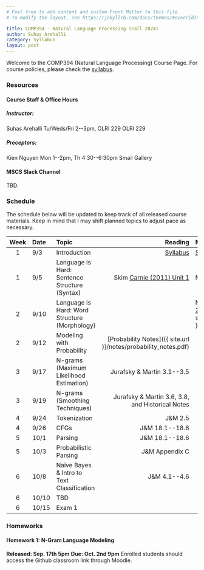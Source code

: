 ```yaml
---
# Feel free to add content and custom Front Matter to this file.
# To modify the layout, see https://jekyllrb.com/docs/themes/#overriding-theme-defaults

title: COMP394 - Natural Language Processing (Fall 2024)
author: Suhas Arehalli
category: Syllabus
layout: post
---
```


Welcome to the COMP394 (Natural Language Processing) Course Page. For course policies, please check the [syllabus](https://docs.google.com/document/d/1KVAYYU9B2DLcGQ_XvX9-6RNqVW7b_FI0NXx0UJjzXj4/edit?usp=sharing).


### Resources

#### Course Staff & Office Hours
##### Instructor:
Suhas Arehalli
Tu/Weds/Fri 2--3pm, OLRI 229
OLRI 229

##### Preceptors:
Kien Nguyen
Mon 1--2pm, Th 4:30--6:30pm 
Smail Gallery

#### MSCS Slack Channel
TBD.

### Schedule
The schedule below will be updated to keep track of all released course materials. Keep in mind that I may shift planned topics to adjust pace as necessary. 

<div class="table-wrapper" markdown="block">

| Week | Date | Topic | Reading | Materials |
| :-: | :- | :- | -: | :- |
| 1 | 9/3 | Introduction  | [Syllabus](https://docs.google.com/document/d/1KVAYYU9B2DLcGQ_XvX9-6RNqVW7b_FI0NXx0UJjzXj4/edit?usp=sharing) | [Survey](https://forms.gle/y7YdmFoi2p2ffc866) [Set-up](https://docs.google.com/document/d/11DtKwHP83sd9BSRk37b5dP8lJ5WRo6Txur-6jF-5plY/edit?usp=sharing) |
| 1 | 9/5 | Language is Hard: Sentence Structure (Syntax)  | Skim [Carnie (2011) Unit 1](https://macalester.on.worldcat.org/oclc/730500579)   | NACLO Problem [1](https://naclo.org/resources/problems/2022/N2022-B.pdf), [2](https://naclo.org/resources/problems/2021/N2021-A.pdf)   |
| 2 | 9/10 | Language is Hard: Word Structure (Morphology)  |    | NACLO Problem [1](https://naclo.org/resources/problems/2021/N2021-G.pdf), [2](https://naclo.org/resources/problems/2023/N2023-M.pdf), [Spaces]({{ site.url }}/notes/spaces.pdf)   |
| 2 | 9/12 | Modeling with Probability  | [Probability Notes]({{ site.url }}/notes/probability_notes.pdf)  |    |
| 3 | 9/17 | N-grams (Maximum Likelihood Estimation)  | Jurafsky & Martin 3.1--3.5   |    |
| 3 | 9/19 | N-grams (Smoothing Techniques)  | Jurafsky & Martin 3.6, 3.8, and Historical Notes  |    |
| 4 | 9/24 | Tokenization | J&M 2.5  |    |
| 4 | 9/26 | CFGs | J&M 18.1--18.6  |    |
| 5 | 10/1 | Parsing  | J&M 18.1--18.6   |    |
| 5 | 10/3 | Probabilistic Parsing  | J&M Appendix C   |    |
| 6 | 10/8 | Naive Bayes & Intro to Text Classification  | J&M 4.1--4.6   |    |
| 6 | 10/10 | TBD  |   |    |
| 6 | 10/15 | Exam 1  |   |    |

</div> 


### Homeworks

#### Homework 1: N-Gram Language Modeling
**Released: Sep. 17th 5pm**
**Due: Oct. 2nd 9pm**
Enrolled students should access the Github classroom link through Moodle. 

